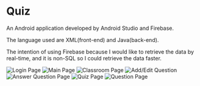 # Quiz

An Android application developed by Android Studio and Firebase.

The language used are XML(front-end) and Java(back-end).

The intention of using Firebase because I would like to retrieve the data by real-time, and it is non-SQL so I could retrieve the data faster.

![Login Page](https://user-images.githubusercontent.com/77373894/150534446-80634b0a-9d8e-4fc7-b1d8-f0103b1d05a4.jpg)
![Main Page](https://user-images.githubusercontent.com/77373894/150534515-d618e9ac-4c2c-4bac-b298-8042118fa4d1.jpg)
![Classroom Page](https://user-images.githubusercontent.com/77373894/150534590-00ede6dc-1947-4944-87d5-fde20e7ed3a6.jpg)
![Add/Edit Question](https://user-images.githubusercontent.com/77373894/150534752-b7860631-cd4e-4b82-ab8a-1f560876a733.jpg)
![Answer Question Page](https://user-images.githubusercontent.com/77373894/150534834-8184e0fa-e405-479b-928e-84659ca07a19.jpg)
![Quiz Page](https://user-images.githubusercontent.com/77373894/150534904-dc35e7b2-c401-44eb-b548-6349464368fe.jpg)
![Question Page](https://user-images.githubusercontent.com/77373894/150534971-7328948c-26d3-4079-ac59-dd2feeae6687.jpg)

